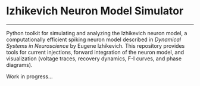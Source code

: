 # Izhikevich Neuron Model Simulator
---
Python toolkit for simulating and analyzing the Izhikevich neuron model, a computationally efficient spiking neuron model described in *Dynamical Systems in Neuroscience* by Eugene Izhikevich. This repository provides tools for current injections, forward integration of the neuron model, and visualization (voltage traces, recovery dynamics, F-I curves, and phase diagrams). 

Work in progress...
